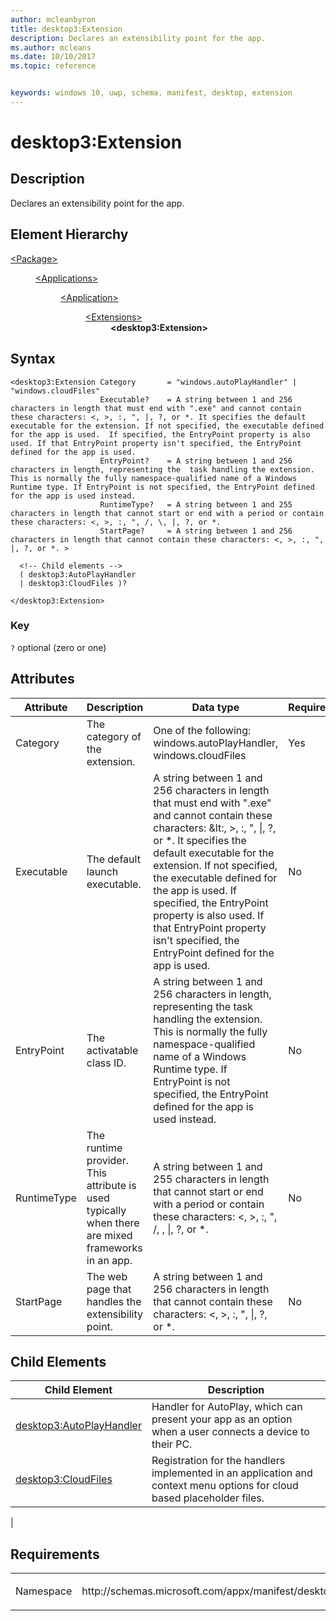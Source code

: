 ```yaml
---
author: mcleanbyron
title: desktop3:Extension
description: Declares an extensibility point for the app.
ms.author: mcleans
ms.date: 10/10/2017
ms.topic: reference


keywords: windows 10, uwp, schema, manifest, desktop, extension 
---
```


# desktop3:Extension

## Description
Declares an extensibility point for the app.

## Element Hierarchy
<dl>
<dt><a href="element-package.md">&lt;Package&gt;</a></dt>
<dd>
<dl>
<dt><a href="element-applications.md">&lt;Applications&gt;</a></dt>
<dd>
<dl>
<dt><a href="element-application.md">&lt;Application&gt;</a></dt>
<dd>
<dl>
<dt><a href="element-1-extensions.md">&lt;Extensions&gt;</a></dt>
<dd><b>&lt;desktop3:Extension&gt;</b></dd>
</dl>
</dd>
</dl>
</dd>
</dl>
</dd>
</dl>


## Syntax
```syntax
<desktop3:Extension Category       = "windows.autoPlayHandler" | "windows.cloudFiles" 
                    Executable?    = A string between 1 and 256 characters in length that must end with ".exe" and cannot contain these characters: <, >, :, ", |, ?, or *. It specifies the default executable for the extension. If not specified, the executable defined for the app is used.  If specified, the EntryPoint property is also used. If that EntryPoint property isn't specified, the EntryPoint defined for the app is used.
                    EntryPoint?    = A string between 1 and 256 characters in length, representing the  task handling the extension. This is normally the fully namespace-qualified name of a Windows Runtime type. If EntryPoint is not specified, the EntryPoint defined for the app is used instead.
                    RuntimeType?   = A string between 1 and 255 characters in length that cannot start or end with a period or contain these characters: <, >, :, ", /, \, |, ?, or *.
                    StartPage?     = A string between 1 and 256 characters in length that cannot contain these characters: <, >, :, ", |, ?, or *. >

  <!-- Child elements -->
  ( desktop3:AutoPlayHandler
  | desktop3:CloudFiles )?

</desktop3:Extension>
```

### Key
`?` optional (zero or one)

## Attributes
| Attribute | Description | Data type | Required |
|-----------|-------------|-----------|----------|
| Category | The category of the extension. | One of the following: windows.autoPlayHandler, windows.cloudFiles | Yes |
| Executable | The default launch executable. | A string between 1 and 256 characters in length that must end with ".exe" and cannot contain these characters: &lt:, &gt;, :, ", &#124;, ?, or *. It specifies the default executable for the extension. If not specified, the executable defined for the app is used.  If specified, the EntryPoint property is also used. If that EntryPoint property isn't specified, the EntryPoint defined for the app is used. | No |
| EntryPoint | The activatable class ID. | A string between 1 and 256 characters in length, representing the task handling the extension. This is normally the fully namespace-qualified name of a Windows Runtime type. If EntryPoint is not specified, the EntryPoint defined for the app is used instead. | No |
| RuntimeType | The runtime provider. This attribute is used typically when there are mixed frameworks in an app. | A string between 1 and 255 characters in length that cannot start or end with a period or contain these characters: &lt;, &gt;, :, ", /, \, &#124;, ?, or *. | No |
| StartPage | The web page that handles the extensibility point. | A string between 1 and 256 characters in length that cannot contain these characters: &lt;, &gt;, :, ", &#124;, ?, or *. | No |


## Child Elements

| Child Element | Description |
|---------------|-------------|
| [desktop3:AutoPlayHandler](element-desktop3-autoplayhandler.md) | Handler for AutoPlay, which can present your app as an option when a user connects a device to their PC. |  
| [desktop3:CloudFiles](element-desktop3-cloudfiles.md) | Registration for the handlers implemented in an application and context menu options for cloud based placeholder files. 
 | 

## Requirements

<table>
<colgroup>
<col width="50%" />
<col width="50%" />
</colgroup>
<tbody>
<tr class="odd">
<td><p>Namespace</p></td>
<td><p>http://schemas.microsoft.com/appx/manifest/desktop/windows10/3</p></td>
</tr>
</tbody>
</table>